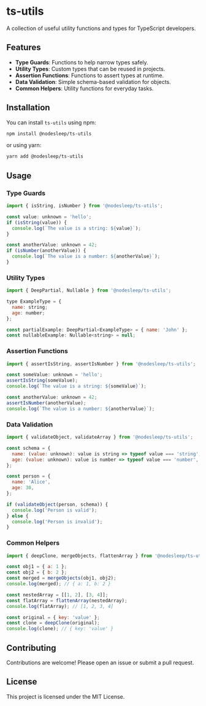 # ts-utils

A collection of useful utility functions and types for TypeScript developers.

## Features

- **Type Guards**: Functions to help narrow types safely.
- **Utility Types**: Custom types that can be reused in projects.
- **Assertion Functions**: Functions to assert types at runtime.
- **Data Validation**: Simple schema-based validation for objects.
- **Common Helpers**: Utility functions for everyday tasks.

## Installation

You can install `ts-utils` using npm:

```bash
npm install @nodesleep/ts-utils
```
or using yarn:
```bash
yarn add @nodesleep/ts-utils
```

## Usage
### Type Guards
```Javascript
import { isString, isNumber } from '@nodesleep/ts-utils';

const value: unknown = 'hello';
if (isString(value)) {
  console.log(`The value is a string: ${value}`);
}

const anotherValue: unknown = 42;
if (isNumber(anotherValue)) {
  console.log(`The value is a number: ${anotherValue}`);
}
```
### Utility Types
```Javascript
import { DeepPartial, Nullable } from '@nodesleep/ts-utils';

type ExampleType = {
  name: string;
  age: number;
};

const partialExample: DeepPartial<ExampleType> = { name: 'John' };
const nullableExample: Nullable<string> = null;
```
### Assertion Functions
```Javascript
import { assertIsString, assertIsNumber } from '@nodesleep/ts-utils';

const someValue: unknown = 'hello';
assertIsString(someValue);
console.log(`The value is a string: ${someValue}`);

const anotherValue: unknown = 42;
assertIsNumber(anotherValue);
console.log(`The value is a number: ${anotherValue}`);
```
### Data Validation
```Javascript
import { validateObject, validateArray } from '@nodesleep/ts-utils';

const schema = {
  name: (value: unknown): value is string => typeof value === 'string',
  age: (value: unknown): value is number => typeof value === 'number',
};

const person = {
  name: 'Alice',
  age: 30,
};

if (validateObject(person, schema)) {
  console.log('Person is valid');
} else {
  console.log('Person is invalid');
}
```
### Common Helpers
``` Javascript
import { deepClone, mergeObjects, flattenArray } from '@nodesleep/ts-utils';

const obj1 = { a: 1 };
const obj2 = { b: 2 };
const merged = mergeObjects(obj1, obj2);
console.log(merged); // { a: 1, b: 2 }

const nestedArray = [[1, 2], [3, 4]];
const flatArray = flattenArray(nestedArray);
console.log(flatArray); // [1, 2, 3, 4]

const original = { key: 'value' };
const clone = deepClone(original);
console.log(clone); // { key: 'value' }
```
## Contributing
Contributions are welcome! Please open an issue or submit a pull request.
## License
This project is licensed under the MIT License.
